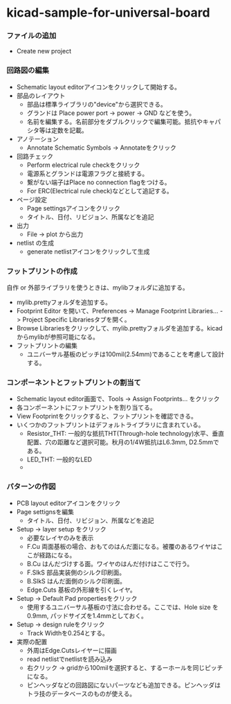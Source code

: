 # kicad-sample-for-universal-board

### ファイルの追加
- Create new project

### 回路図の編集
- Schematic layout editorアイコンをクリックして開始する。
- 部品のレイアウト
  - 部品は標準ライブラリの"device"から選択できる。
  - グランドは Place power port -> power -> GND などを使う。
  - 名前を編集する。名前部分をダブルクリックで編集可能。抵抗やキャパシタ等は定数を記載。
- アノテーション
  - Annotate Schematic Symbols -> Annotateをクリック
- 回路チェック
  - Perform electrical rule checkをクリック
  - 電源系とグランドは電源フラグと接続する。
  - 繋がない端子はPlace no connection flagをつける。
  - For ERC(Electrical rule check)などとして追記する。
- ページ設定
  - Page settingsアイコンをクリック
  - タイトル、日付、リビジョン、所属などを追記
- 出力
  - File -> plot から出力
- netlist の生成
  - generate netlistアイコンをクリックして生成

### フットプリントの作成
自作 or 外部ライブラリを使うときは、mylibフォルダに追加する。
- mylib.prettyフォルダを追加する。
- Footprint Editor を開いて、Preferences -> Manage Footprint Libraries... -> Project Specific Librariesタブを開く。
- Browse Librariesをクリックして、mylib.prettyフォルダを追加する。kicadからmylibが参照可能になる。
- フットプリントの編集
  - ユニバーサル基板のピッチは100mil(2.54mm)であることを考慮して設計する。

### コンポーネントとフットプリントの割当て
- Schematic layout editor画面で、Tools -> Assign Footprints... をクリック
- 各コンポーネントにフットプリントを割り当てる。
- View Footprintをクリックすると、フットプリントを確認できる。
- いくつかのフットプリントはデフォルトライブラリに含まれている。
  - Resistor_THT: 一般的な抵抗THT(Through-hole technology)水平、垂直配置、穴の距離など選択可能。秋月の1/4W抵抗はL6.3mm, D2.5mmである。
  - LED_THT: 一般的なLED
  -

### パターンの作図
- PCB layout editorアイコンをクリック
- Page settignsを編集
  - タイトル、日付、リビジョン、所属などを追記
- Setup -> layer setup をクリック
  - 必要なレイヤのみを表示
  - F.Cu	両面基板の場合、おもてのはんだ面になる。被覆のあるワイヤはここが経路になる。
  - B.Cu	はんだづけする面。ワイヤのはんだ付けはここで行う。
  - F.SlkS	部品実装側のシルク印刷面。
  - B.SlkS	はんだ面側のシルク印刷面。
  - Edge.Cuts  基板の外形線を引くレイヤ。
- Setup -> Default Pad propertiesをクリック
  - 使用するユニバーサル基板の寸法に合わせる。ここでは、Hole size を0.9mm, パッドサイズを1.4mmとしておく。
- Setup -> design ruleをクリック
  - Track Widthを0.254とする。
- 実際の配置
  - 外周はEdge.Cutsレイヤーに描画
  - read netlistでnetlistを読み込み
  - 右クリック -> gridから100milを選択すると、するーホールを同じピッチになる。
  - ピンヘッダなどの回路図にないパーツなども追加できる。ピンヘッダはトラ技のデータベースのものが使える。
